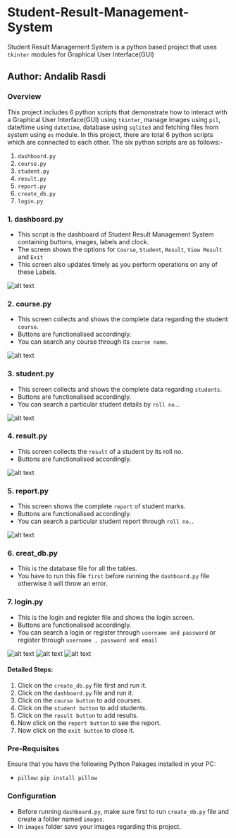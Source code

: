 # Student-Result-Management-System
Student Result Management System is a python based project that uses `tkinter` modules for Graphical User Interface(GUI)

## Author: Andalib Rasdi

### Overview
This project includes 6 python scripts that demonstrate how to interact with a Graphical User Interface(GUI) using `tkinter`, manage images using `pil`, date/time using `datetime`, database using `sqlite3` and fetching files from system using `os` module. In this project, there are total 6 python scripts which are connected to each other. The six python scripts are as follows:-
1. `dashboard.py`
2. `course.py`
3. `student.py`
4. `result.py`
5. `report.py`
6. `create_db.py`
7. `login.py`

### 1. dashboard.py
- This script is the dashboard of Student Result Management System containing buttons, images, labels and clock.
- The screen shows the options for `Course`, `Student`, `Result`, `View Result` and `Exit`
- This screen also updates timely as you perform operations on any of these Labels.

![alt text](image.png)

### 2. course.py
- This screen collects and shows the complete data regarding the student `course`.
- Buttons are functionalised accordingly.
- You can search any course through its `course name`.

![alt text](image-1.png)

### 3. student.py
- This screen collects and shows the complete data regarding `students`.
- Buttons are functionalised accordingly.
- You can search a particular student details by `roll no.`.

![alt text](image-2.png)

### 4. result.py
- This screen collects the `result` of a student by its roll no.
- Buttons are functionalised accordingly.

![alt text](image-3.png)

### 5. report.py
- This screen shows the complete `report` of student marks.
- Buttons are functionalised accordingly.
- You can search a particular student report through `roll no.`.

![alt text](image-4.png)

### 6. creat_db.py
- This is the database file for all the tables.
- You have to run this file `first` before running the `dashboard.py` file otherwise it will throw an error.

### 7. login.py
- This is the login and register file and shows the login screen.
- Buttons are functionalised accordingly.
- You can search a login or register through `username and password` or register through  `username , password and email`

![alt text](1.png)
![alt text](2.png)
![alt text](3.png)

#### Detailed Steps:
1. Click on the `create_db.py` file first and run it.
2. Click on the `dashboard.py` file and run it.
3. Click on the `course button` to add courses.
4. Click on the `student button` to add students.
5. Click on the `result button` to add results.
6. Now click on the `report button` to see the report.
7. Now click on the `exit button` to close it.

### Pre-Requisites
Ensure that you have the following Python Pakages installed in your PC:
- `pillow`: `pip install pillow`

### Configuration
- Before running `dashboard.py`, make sure first to run `create_db.py` file and create a folder named `images`.
- In `images` folder save your images regarding this project.
